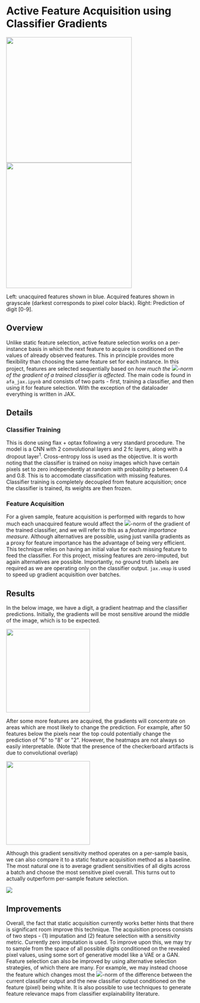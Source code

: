 # Active Feature Acquisition using Classifier Gradients

<p float="left">
  <img src="https://i.imgur.com/6HamZ2O.gif" height="336" /> 
  <img src="https://i.imgur.com/USWpdDw.gif" height="336" />
</p>
Left: unacquired features shown in blue. Acquired features shown in grayscale (darkest corresponds to pixel color black).
Right: Prediction of digit [0-9].

## Overview
Unlike static feature selection, active feature selection works on a per-instance basis in which the next feature to acquire is conditioned on the values of already observed features. This in principle provides more flexibility than choosing the same feature set for each instance. In this project, features are selected sequentially based on *how much the <img src="https://render.githubusercontent.com/render/math?math=\ell_2">-norm of the gradient of a trained classifier is affected*. The main code is found in `afa_jax.ipynb` and consists of two parts - first, training a classifier, and then using it for feature selection. With the exception of the dataloader everything is written in JAX.

## Details

### Classifier Training

This is done using flax + optax following a very standard procedure. The model is a CNN with 2 convolutional layers and 2 fc layers, along with a dropout layer<sup>1</sup>. Cross-entropy loss is used as the objective. It is worth noting that the classifier is trained on noisy images which have certain pixels set to zero independently at random with probability p between 0.4 and 0.8. This is to accomodate classification with missing features. Classifier training is completely decoupled from feature acquisition; once the classifier is trained, its weights are then frozen.

### Feature Acquisition

For a given sample, feature acquisition is performed with regards to how much each unacquired feature would affect the <img src="https://render.githubusercontent.com/render/math?math=\ell_2">-norm of the gradient of the trained classifier, and we will refer to this as a *feature importance measure*. Although alternatives are possible, using just vanilla gradients as a proxy for feature importance has the advantage of being very efficient. This technique relies on having an initial value for each missing feature to feed the classifier. For this project, missing features are zero-imputed, but again alternatives are possible. Importantly, no ground truth labels are required as we are operating only on the classifier output. `jax.vmap` is used to speed up gradient acquisition over batches.

## Results
In the below image, we have a digit, a gradient heatmap and the classifier predictions. Initially, the gradients will be most sensitive around the middle of the image, which is to be expected.
<p float="left">
  <img src="https://i.imgur.com/7jCuwQo.png" height="224" /> 
</p>
After some more features are acquired, the gradients will concentrate on areas which are most likely to change the prediction. For example, after 50 features below the pixels near the top could potentially change the prediction of "6" to "8" or "2". However, the heatmaps are not always so easily interpretable. (Note that the presence of the checkerboard artifacts is due to convolutional overlap)
<p float="left">
  <img src="https://i.imgur.com/II4RKxp.png" height="224" /> 
</p>

Although this gradient sensitivity method operates on a per-sample basis, we can also compare it to a static feature acquisition method as a baseline. The most natural one is to average gradient sensitivities of all digits across a batch and choose the most sensitive pixel overall. This turns out to actually outperform per-sample feature selection.

<p float="left">
  <img src="https://i.imgur.com/GPaSxoM.png"/> 
</p>


## Improvements

Overall, the fact that static acquisition currently works better hints that there is significant room improve this technique. The acquisition process consists of two steps - (1) imputation and (2) feature selection with a sensitivity metric. Currently zero imputation is used. To improve upon this, we may try to sample from the space of all possible digits conditioned on the revealed pixel values, using some sort of generative model like a VAE or a GAN. Feature selection can also be improved by using alternative selection strategies, of which there are many. For example, we may instead choose the feature which changes most the <img src="https://render.githubusercontent.com/render/math?math=\ell_2">-norm of the difference between the current classifier output and the new classifier output conditioned on the feature (pixel) being white. It is also possible to use techniques to generate feature relevance maps from classifier explainability literature. 
